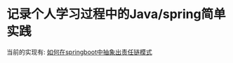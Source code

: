 # 记录个人学习过程中的Java/spring简单实践
当前的实现有:
[如何在springboot中抽象出责任链模式](md%2F%D4%F0%C8%CE%C1%B4%C4%A3%CA%BD%2F%D4%F0%C8%CE%C1%B4%C4%A3%CA%BD.md)